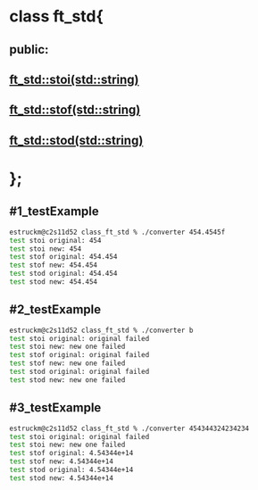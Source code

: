 # class ft_std{
##      public:
##         [ft_std::stoi(std::string)](https://github.com/NULL-Term1nat0r/class-ft_std/blob/main/ReadMe_Files/ft_std%3A%3Astoi.md)
##         [ft_std::stof(std::string)](https://github.com/NULL-Term1nat0r/class-ft_std/blob/main/ReadMe_Files/ft_std%3A%3Astof.md)
##         [ft_std::stod(std::string)](https://github.com/NULL-Term1nat0r/class-ft_std/blob/main/ReadMe_Files/ft_std%3A%3Astod.md)
# };

## #1_testExample

```bash
estruckm@c2s11d52 class_ft_std % ./converter 454.4545f
test stoi original: 454
test stoi new: 454
test stof original: 454.454
test stof new: 454.454
test stod original: 454.454
test stod new: 454.454
```
## #2_testExample

```bash
estruckm@c2s11d52 class_ft_std % ./converter b        
test stoi original: original failed
test stoi new: new one failed
test stof original: original failed
test stof new: new one failed
test stod original: original failed
test stod new: new one failed
```
## #3_testExample

```bash
estruckm@c2s11d52 class_ft_std % ./converter 454344324234234
test stoi original: original failed
test stoi new: new one failed
test stof original: 4.54344e+14
test stof new: 4.54344e+14
test stod original: 4.54344e+14
test stod new: 4.54344e+14
```
